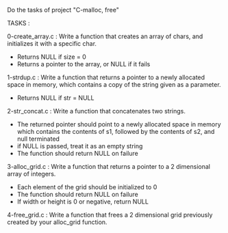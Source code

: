 Do the tasks of project "C-malloc, free"

TASKS :

0-create_array.c : Write a function that creates an array of chars, and initializes it with a specific char.
- Returns NULL if size = 0
- Returns a pointer to the array, or NULL if it fails

1-strdup.c : Write a function that returns a pointer to a newly allocated space in memory, which contains a copy of the string given as a parameter.
- Returns NULL if str = NULL

2-str_concat.c : Write a function that concatenates two strings.
- The returned pointer should point to a newly allocated space in memory which contains the contents of s1, followed by the contents of s2, and null terminated
- if NULL is passed, treat it as an empty string
- The function should return NULL on failure

3-alloc_grid.c : Write a function that returns a pointer to a 2 dimensional array of integers.
- Each element of the grid should be initialized to 0
- The function should return NULL on failure
- If width or height is 0 or negative, return NULL

4-free_grid.c : Write a function that frees a 2 dimensional grid previously created by your alloc_grid function.
